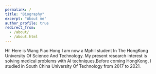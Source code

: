 ```yaml
---
permalink: /
title: "Biography"
excerpt: "About me"
author_profile: true
redirect_from: 
  - /about/
  - /about.html
---
```


Hi! Here is Wang Piao Hong.I am now a Mphil student In The HongKong University Of Science And Technology.
My present research interest is solving medical problems with AI techniques.Before coming HongKong, I studied in South China University Of Technology from 2017 to 2021.


